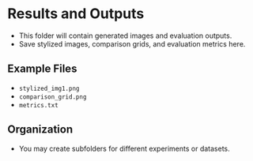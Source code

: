 # Results and Outputs

- This folder will contain generated images and evaluation outputs.
- Save stylized images, comparison grids, and evaluation metrics here.

## Example Files
- `stylized_img1.png`
- `comparison_grid.png`
- `metrics.txt`

## Organization
- You may create subfolders for different experiments or datasets.
